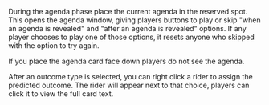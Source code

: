 During the agenda phase place the current agenda in the reserved spot. This opens the agenda window, giving players buttons to play or skip "when an agenda is revealed" and "after an agenda is revealed" options. If any player chooses to play one of those options, it resets anyone who skipped with the option to try again.

If you place the agenda card face down players do not see the agenda.

After an outcome type is selected, you can right click a rider to assign the predicted outcome. The rider will appear next to that choice, players can click it to view the full card text.

